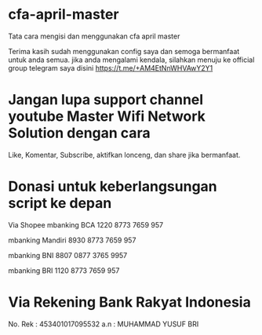 # cfa-april-master
Tata cara mengisi dan menggunakan cfa april master

Terima kasih sudah menggunakan config saya dan semoga bermanfaat untuk anda semua. jika anda mengalami kendala, silahkan menuju ke official group telegram saya disini https://t.me/+AM4EtNnWHVAwY2Y1

# Jangan lupa support channel youtube Master Wifi Network Solution dengan cara
Like, Komentar, Subscribe, aktifkan lonceng, dan share jika bermanfaat.

# Donasi untuk keberlangsungan script ke depan
Via Shopee
mbanking BCA 1220 8773 7659 957

mbanking Mandiri 8930 8773 7659 957

mbanking BNI 8807 0877 3765 9957

mbanking BRI 1120 8773 7659 957

# Via Rekening Bank Rakyat Indonesia
No. Rek : 453401017095532 a.n : MUHAMMAD YUSUF BRI
